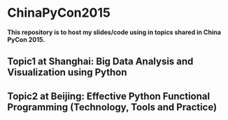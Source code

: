 # ChinaPyCon2015
<b>This repository is to host my slides/code using in topics shared in China PyCon 2015.</b>

## Topic1 at Shanghai: Big Data Analysis and Visualization using Python
## Topic2 at Beijing: Effective Python Functional Programming (Technology, Tools and Practice)
